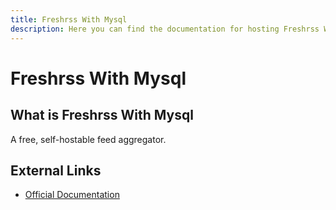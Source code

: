 ```yaml
---
title: Freshrss With Mysql
description: Here you can find the documentation for hosting Freshrss With Mysql with Coolify.
---
```


# Freshrss With Mysql

## What is Freshrss With Mysql

A free, self-hostable feed aggregator.

## External Links

- [Official Documentation](https://freshrss.org/index.html?utm_source=coolify.io)
